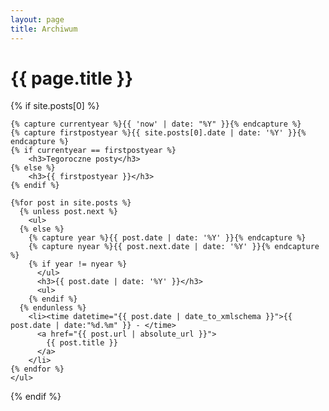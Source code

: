 ```yaml
---
layout: page
title: Archiwum
---
```


<h1> {{ page.title }} </h1>

<section>
  {% if site.posts[0] %}

    {% capture currentyear %}{{ 'now' | date: "%Y" }}{% endcapture %}
    {% capture firstpostyear %}{{ site.posts[0].date | date: '%Y' }}{% endcapture %}
    {% if currentyear == firstpostyear %}
        <h3>Tegoroczne posty</h3>
    {% else %}  
        <h3>{{ firstpostyear }}</h3>
    {% endif %}

    {%for post in site.posts %}
      {% unless post.next %}
        <ul>
      {% else %}
        {% capture year %}{{ post.date | date: '%Y' }}{% endcapture %}
        {% capture nyear %}{{ post.next.date | date: '%Y' }}{% endcapture %}
        {% if year != nyear %}
          </ul>
          <h3>{{ post.date | date: '%Y' }}</h3>
          <ul>
        {% endif %}
      {% endunless %}
        <li><time datetime="{{ post.date | date_to_xmlschema }}">{{ post.date | date:"%d.%m" }} - </time>
          <a href="{{ post.url | absolute_url }}">
            {{ post.title }}
          </a>
        </li>
    {% endfor %}
    </ul>

  {% endif %}
</section>